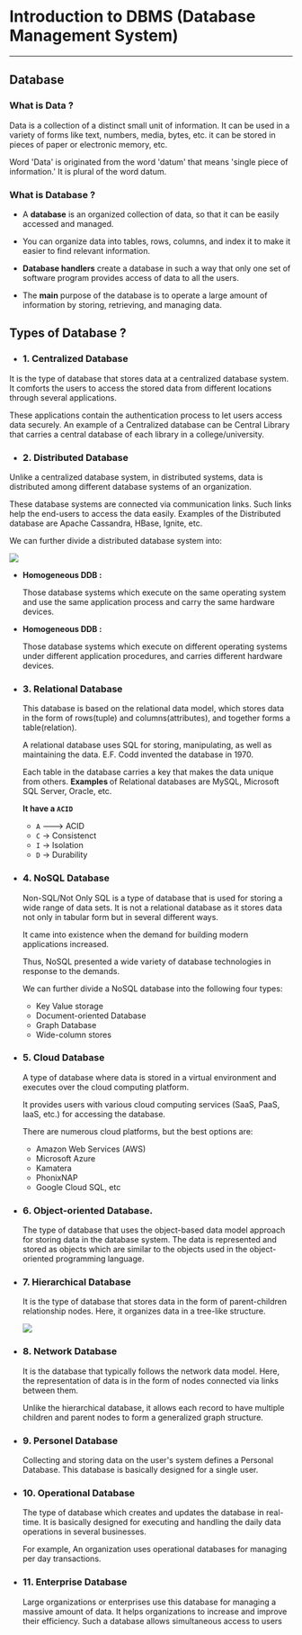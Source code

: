 # Introduction to DBMS (Database Management System)
---

## Database 

### <b>What is Data ? </b> 
Data is a collection of a distinct small unit of information. It can be used in a variety of forms like text, numbers, media, bytes, etc. it can be stored in pieces of paper or electronic memory, etc.

Word 'Data' is originated from the word 'datum' that means 'single piece of information.' It is plural of the word datum.

### <b>What is Database ? </b> 
- A <b>database</b> is an organized collection of data, so that it can be easily accessed and managed.

- You can organize data into tables, rows, columns, and index it to make it easier to find relevant information.

- <b>Database handlers</b> create a database in such a way that only one set of software program provides access of data to all the users.

- The <b>main</b> purpose of the database is to operate a large amount of information by storing, retrieving, and managing data.


## Types of Database ?  
- ### 1. <b>Centralized Database</b>

It is the type of database that stores data at a centralized database system. It comforts the users to access the stored data from different locations through several applications.

These applications contain the authentication process to let users access data securely. An example of a Centralized database can be Central Library that carries a central database of each library in a college/university.

- ### 2. <b>Distributed Database</b>

Unlike a centralized database system, in distributed systems, data is distributed among different database systems of an organization. 

These database systems are connected via communication links. Such links help the end-users to access the data easily. Examples of the Distributed database are Apache Cassandra, HBase, Ignite, etc.

We can further divide a distributed database system into:

<img src="https://images.javatpoint.com/dbms/images/types-of-databases2.png" />

- <b>Homogeneous DDB : </b> 

    Those database systems which execute on the same operating system and use the same application process and carry the same hardware devices.

- <b>Homogeneous DDB : </b> 

    Those database systems which execute on different operating systems under different application procedures, and carries different hardware devices.

- ### 3. <b> Relational Database</b>    

    This database is based on the relational data model, which stores data in the form of rows(tuple) and columns(attributes), and together forms a table(relation). 

    A relational database uses SQL for storing, manipulating, as well as maintaining the data. E.F. Codd invented the database in 1970.

    Each table in the database carries a key that makes the data unique from others. <b> Examples </b> of Relational databases are MySQL, Microsoft SQL Server, Oracle, etc.

    <b>It have a `ACID` </b> 
    - `A` ---> ACID 
    - `C` -> Consistenct 
    - `I` -> Isolation 
    - `D` -> Durability
     


- ### 4. <b> NoSQL Database</b> 

    Non-SQL/Not Only SQL is a type of database that is used for storing a wide range of data sets. It is not a relational database as it stores data not only in tabular form but in several different ways. 

    It came into existence when the demand for building modern applications increased.

    Thus, NoSQL presented a wide variety of database technologies in response to the demands.
    
    We can further divide a NoSQL database into the following four types:

    - Key Value storage 
    - Document-oriented Database
    - Graph Database
    - Wide-column stores 

- ### 5. <b> Cloud Database </b>

    A type of database where data is stored in a virtual environment and executes over the cloud computing platform. 
    
    It provides users with various cloud computing services (SaaS, PaaS, IaaS, etc.) for accessing the database. 
    
    There are numerous cloud platforms, but the best options are:

    - Amazon Web Services (AWS)
    - Microsoft Azure 
    - Kamatera 
    - PhonixNAP 
    - Google Cloud SQL, etc

- ### 6. <b>Object-oriented Database. </b>

    The type of database that uses the object-based data model approach for storing data in the database system. The data is represented and stored as objects which are similar to the objects used in the object-oriented programming language.

- ### 7. <b> Hierarchical Database </b>

    It is the type of database that stores data in the form of parent-children relationship nodes. Here, it organizes data in a tree-like structure.

    <img src="https://images.javatpoint.com/dbms/images/types-of-databases4.png" />


- ### 8. <b> Network Database </b>

    It is the database that typically follows the network data model. Here, the representation of data is in the form of nodes connected via links between them.
    
    Unlike the hierarchical database, it allows each record to have multiple children and parent nodes to form a generalized graph structure.

- ### 9. <b> Personel Database </b>

    Collecting and storing data on the user's system defines a Personal Database. This database is basically designed for a single user.

- ### 10. <b> Operational Database </b>

    The type of database which creates and updates the database in real-time. It is basically designed for executing and handling the daily data operations in several businesses. 
    
    For example, An organization uses operational databases for managing per day transactions.


- ### 11. <b> Enterprise Database </b>

    Large organizations or enterprises use this database for managing a massive amount of data. It helps organizations to increase and improve their efficiency. Such a database allows simultaneous access to users



 